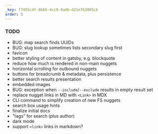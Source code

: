 ```yaml
---
_key: f7455c4f-8b6b-4cc9-8adb-d21e763005cb
order: 5
---
```


### TODO

* BUG: map search finds UUIDs
* BUG: slug lookup sometimes lists secondary slug first
* favicon
* better styling of content in gatsby, e.g. blockquote
* reduce how much is rendered in non-main nuggets
* horizontal scrolling for outbound nuggets
* buttons for breadcrumb & metadata, plus persistence
* better search results presentation
* embedded images
* BUG: exception when `--include`/`--exclude` results in empty result set
* replace nugget links in MD with `<Link>` in MDX
* CLI command to simplify creation of new FS nuggets
* search box usage hints
* finalize initial docs
* "tags" for search (plus author)
* dark mode
* support `<link>` links in markdown?
